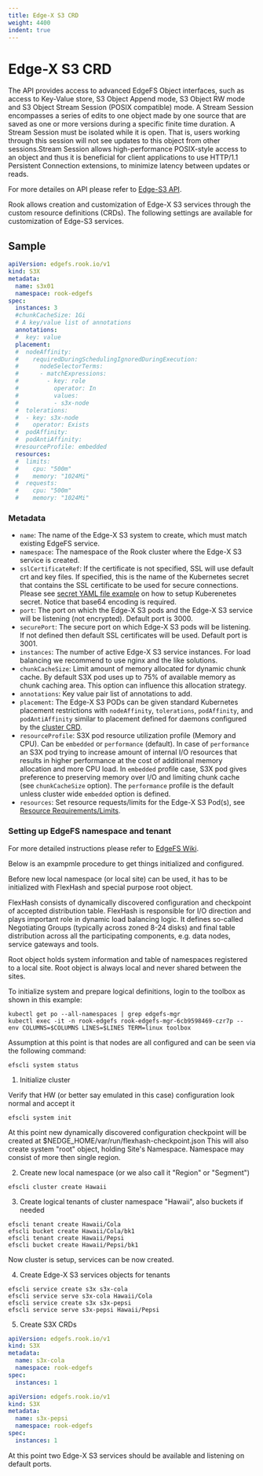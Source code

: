 ```yaml
---
title: Edge-X S3 CRD
weight: 4400
indent: true
---
```


# Edge-X S3 CRD

The API provides access to advanced EdgeFS Object interfaces, such as access to Key-Value store, S3 Object Append mode, S3 Object RW mode and S3 Object Stream Session (POSIX compatible) mode. A Stream Session encompasses a series of edits to one object made by one source that are saved as one or more versions during a specific finite time duration. A Stream Session must be isolated while it is open. That is, users working through this session will not see updates to this object from other sessions.Stream Session allows high-performance POSIX-style access to an object and thus it is beneficial for client applications to use HTTP/1.1 Persistent Connection extensions, to minimize latency between updates or reads.

For more detailes on API please refer to [Edge-S3 API](https://edgex.docs.apiary.io/).

Rook allows creation and customization of Edge-X S3 services through the custom resource definitions (CRDs).
The following settings are available for customization of Edge-S3 services.

## Sample

```yaml
apiVersion: edgefs.rook.io/v1
kind: S3X
metadata:
  name: s3x01
  namespace: rook-edgefs
spec:
  instances: 3
  #chunkCacheSize: 1Gi
  # A key/value list of annotations
  annotations:
  #  key: value
  placement:
  #  nodeAffinity:
  #    requiredDuringSchedulingIgnoredDuringExecution:
  #      nodeSelectorTerms:
  #      - matchExpressions:
  #        - key: role
  #          operator: In
  #          values:
  #          - s3x-node
  #  tolerations:
  #  - key: s3x-node
  #    operator: Exists
  #  podAffinity:
  #  podAntiAffinity:
  #resourceProfile: embedded
  resources:
  #  limits:
  #    cpu: "500m"
  #    memory: "1024Mi"
  #  requests:
  #    cpu: "500m"
  #    memory: "1024Mi"
```

### Metadata

- `name`: The name of the Edge-X S3 system to create, which must match existing EdgeFS service.
- `namespace`: The namespace of the Rook cluster where the Edge-X S3 service is created.
- `sslCertificateRef`: If the certificate is not specified, SSL will use default crt and key files. If specified, this is the name of the Kubernetes secret that contains the SSL certificate to be used for secure connections. Please see [secret YAML file example](/cluster/examples/kubernetes/edgefs/sslKeyCertificate.yaml) on how to setup Kuberenetes secret. Notice that base64 encoding is required.
- `port`: The port on which the Edge-X S3 pods and the Edge-X S3 service will be listening (not encrypted). Default port is 3000.
- `securePort`: The secure port on which Edge-X S3 pods will be listening. If not defined then default SSL certificates will be used. Default port is 3001.
- `instances`: The number of active Edge-X S3 service instances. For load balancing we recommend to use nginx and the like solutions.
- `chunkCacheSize`: Limit amount of memory allocated for dynamic chunk cache. By default S3X pod uses up to 75% of available memory as chunk caching area. This option can influence this allocation strategy.
- `annotations`: Key value pair list of annotations to add.
- `placement`: The Edge-X S3 PODs can be given standard Kubernetes placement restrictions with `nodeAffinity`, `tolerations`, `podAffinity`, and `podAntiAffinity` similar to placement defined for daemons configured by the [cluster CRD](/cluster/examples/kubernetes/edgefs/cluster.yaml).
- `resourceProfile`: S3X pod resource utilization profile (Memory and CPU). Can be `embedded` or `performance` (default). In case of `performance` an S3X pod trying to increase amount of internal I/O resources that results in higher performance at the cost of additional memory allocation and more CPU load. In `embedded` profile case, S3X pod gives preference to preserving memory over I/O and limiting chunk cache (see `chunkCacheSize` option). The `performance` profile is the default unless cluster wide `embedded` option is defined.
- `resources`: Set resource requests/limits for the Edge-X S3 Pod(s), see [Resource Requirements/Limits](edgefs-cluster-crd.md#resource-requirementslimits).

### Setting up EdgeFS namespace and tenant

For more detailed instructions please refer to [EdgeFS Wiki](https://github.com/Nexenta/edgefs/wiki).

Below is an exampmle procedure to get things initialized and configured.

Before new local namespace (or local site) can be used, it has to be initialized with FlexHash and special purpose root object.

FlexHash consists of dynamically discovered configuration and checkpoint of accepted distribution table. FlexHash is responsible for I/O direction and plays important role in dynamic load balancing logic. It defines so-called Negotiating Groups (typically across zoned 8-24 disks) and final table distribution across all the participating components, e.g. data nodes, service gateways and tools.

Root object holds system information and table of namespaces registered to a local site. Root object is always local and never shared between the sites.

To initialize system and prepare logical definitions, login to the toolbox as shown in this example:

```
kubectl get po --all-namespaces | grep edgefs-mgr
kubectl exec -it -n rook-edgefs rook-edgefs-mgr-6cb9598469-czr7p -- env COLUMNS=$COLUMNS LINES=$LINES TERM=linux toolbox
```

Assumption at this point is that nodes are all configured and can be seen via the following command:

```
efscli system status
```

1. Initialize cluster

Verify that HW (or better say emulated in this case) configuration look normal and accept it

```
efscli system init
```

At this point new dynamically discovered configuration checkpoint will be created at $NEDGE_HOME/var/run/flexhash-checkpoint.json
This will also create system "root" object, holding Site's Namespace. Namespace may consist of more then single region.

2. Create new local namespace (or we also call it "Region" or "Segment")

```
efscli cluster create Hawaii
```

3. Create logical tenants of cluster namespace "Hawaii", also buckets if needed

```
efscli tenant create Hawaii/Cola
efscli bucket create Hawaii/Cola/bk1
efscli tenant create Hawaii/Pepsi
efscli bucket create Hawaii/Pepsi/bk1
```

Now cluster is setup, services can be now created.

4. Create Edge-X S3 services objects for tenants

```
efscli service create s3x s3x-cola
efscli service serve s3x-cola Hawaii/Cola
efscli service create s3x s3x-pepsi
efscli service serve s3x-pepsi Hawaii/Pepsi
```

5. Create S3X CRDs

```yaml
apiVersion: edgefs.rook.io/v1
kind: S3X
metadata:
  name: s3x-cola
  namespace: rook-edgefs
spec:
  instances: 1
```

```yaml
apiVersion: edgefs.rook.io/v1
kind: S3X
metadata:
  name: s3x-pepsi
  namespace: rook-edgefs
spec:
  instances: 1
```

At this point two Edge-X S3 services should be available and listening on default ports.
